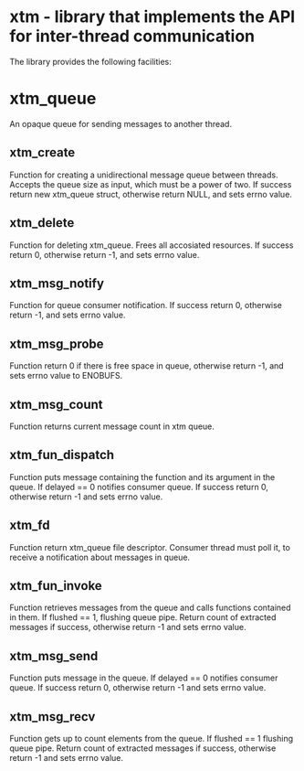 # xtm - library that implements the API for inter-thread communication

The library provides the following facilities:

# xtm_queue

An opaque queue for sending messages to another thread.

## xtm_create

Function for creating a unidirectional message queue between threads.
Accepts the queue size as input, which must be a power of two.
If success return new xtm_queue struct, otherwise return NULL,
and sets errno value.

## xtm_delete

Function for deleting xtm_queue. Frees all accosiated resources.
If success return 0, otherwise return -1, and sets errno value.

## xtm_msg_notify

Function for queue consumer notification.
If success return 0, otherwise return -1, and sets errno value.

## xtm_msg_probe

Function return 0 if there is free space in queue, otherwise return -1,
and sets errno value to ENOBUFS.

## xtm_msg_count
Function returns current message count in xtm queue.

## xtm_fun_dispatch

Function puts message containing the function and its argument in the queue.
If delayed == 0 notifies consumer queue.
If success return 0, otherwise return -1 and sets errno value.

## xtm_fd

Function return xtm_queue file descriptor. Consumer thread must poll it,
to receive a notification about messages in queue.

## xtm_fun_invoke

Function retrieves messages from the queue and calls functions contained
in them. If flushed == 1, flushing queue pipe. Return count of extracted
messages if success, otherwise return -1 and sets errno value.

## xtm_msg_send

Function puts message in the queue. If delayed == 0 notifies consumer queue.
If success return 0, otherwise return -1 and sets errno value.

## xtm_msg_recv

Function gets up to count elements from the queue. If flushed == 1 flushing
queue pipe. Return count of extracted messages if success, otherwise
return -1 and sets errno value.
